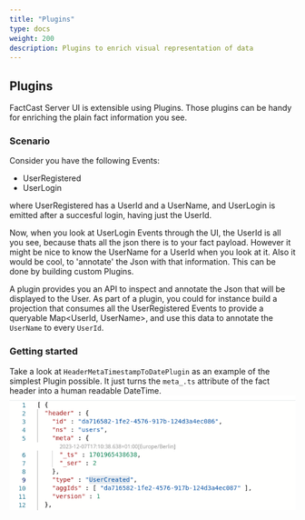 ```yaml
---
title: "Plugins"
type: docs
weight: 200
description: Plugins to enrich visual representation of data
---
```


## Plugins

FactCast Server UI is extensible using Plugins. Those plugins can be handy for enriching the plain fact information you
see.

### Scenario

Consider you have the following Events:

- UserRegistered
- UserLogin

where UserRegistered has a UserId and a UserName, and UserLogin is emitted after a succesful login, having just the
UserId.

Now, when you look at UserLogin Events through the UI, the UserId is all you see, because thats all the json there is to
your fact payload. However it might be nice to know the UserName for a UserId when you look at it. Also it would be
cool, to 'annotate' the Json with that information. This can be done by building custom Plugins.

A plugin provides you an API to inspect and annotate the Json that will be displayed to the User.
As part of a plugin, you could for instance build a projection that consumes all the UserRegistered Events to provide a
queryable Map<UserId, UserName>, and use this data to annotate the `UserName` to every `UserId`.

### Getting started

Take a look at `HeaderMetaTimestampToDatePlugin` as an example of the simplest Plugin possible. It just turns
the `meta_.ts` attribute of the fact header into a human readable DateTime.
![header-meta-timestamp-to-date-plugin.png](header-meta-timestamp-to-date-plugin.png)
